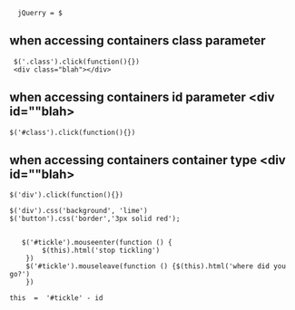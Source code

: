 
      jQuerry = $   
##  when accessing containers class parameter 

     $('.class').click(function(){}) 
     <div class="blah"></div>  

##    when accessing containers id parameter  <div id=""blah></div>  

    $('#class').click(function(){})
## when accessing containers container type  <div id=""blah></div>

    $('div').click(function(){})

    $('div').css('background', 'lime')  
    $('button').css('border','3px solid red');  


       $('#tickle').mouseenter(function () {
            $(this).html('stop tickling')
        })
        $('#tickle').mouseleave(function () {$(this).html('where did you go?')
        })
    
    this  =  '#tickle' - id 
